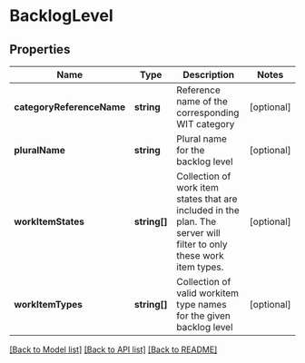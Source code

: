 # BacklogLevel

## Properties
Name | Type | Description | Notes
------------ | ------------- | ------------- | -------------
**categoryReferenceName** | **string** | Reference name of the corresponding WIT category | [optional] 
**pluralName** | **string** | Plural name for the backlog level | [optional] 
**workItemStates** | **string[]** | Collection of work item states that are included in the plan. The server will filter to only these work item types. | [optional] 
**workItemTypes** | **string[]** | Collection of valid workitem type names for the given backlog level | [optional] 

[[Back to Model list]](../README.md#documentation-for-models) [[Back to API list]](../README.md#documentation-for-api-endpoints) [[Back to README]](../README.md)


